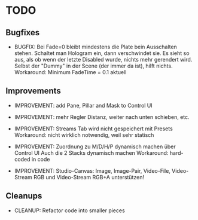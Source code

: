 
TODO
====

Bugfixes
--------

- BUGFIX: 
  Bei Fade=0 bleibt mindestens die Plate bein Ausschalten stehen. Schaltet man Hologram ein, dann verschwindet sie.
  Es sieht so aus, als ob wenn der letzte Disabled wurde, nichts mehr gerendert wird.
  Selbst der "Dummy" in der Scene (der immer da ist), hilft nichts.
  Workaround: Minimum FadeTime = 0.1 aktuell

Improvements
------------

- IMPROVEMENT:
  add Pane, Pillar and Mask to Control UI

- IMPROVEMENT:
  mehr Regler Distanz, weiter nach unten schieben, etc.

- IMPROVEMENT:
  Streams Tab wird nicht gespeichert mit Presets
  Workaround: nicht wirklich notwendig, weil sehr statisch

- IMPROVEMENT:
  Zuordnung zu M/D/H/P dynamisch machen über Control UI
  Auch die 2 Stacks dynamisch machen
  Workaround: hard-coded in code

- IMPROVEMENT:
  Studio-Canvas: Image, Image-Pair, Video-File, Video-Stream RGB und
  Video-Stream RGB+A unterstützen!

Cleanups
--------

- CLEANUP:
  Refactor code into smaller pieces

